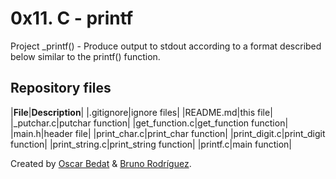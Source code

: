 



# 0x11. C - printf

Project \_printf() - Produce output to stdout according to a format described below similar to the printf() function.

## Repository files

|**File**|**Description**|
|.gitignore|ignore files|
|README.md|this file|
|\_putchar.c|putchar function|
|get_function.c|get_function function|
|main.h|header file|
|print_char.c|print_char function|
|print_digit.c|print_digit function|
|print_string.c|print_string function|
|printf.c|main function|

Created by [Oscar Bedat](https://github.com/Ouyei/) & [Bruno Rodríguez](https://github.com/brunonra-dev/).
